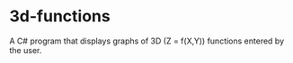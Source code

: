 # 3d-functions
A C# program that displays graphs of  3D (Z = f(X,Y)) functions entered by the user.


